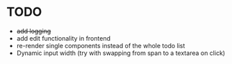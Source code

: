 # TODO

- ~~add logging~~
- add edit functionality in frontend
- re-render single components instead of the whole todo list
- Dynamic input width (try with swapping from span to a textarea on click)
